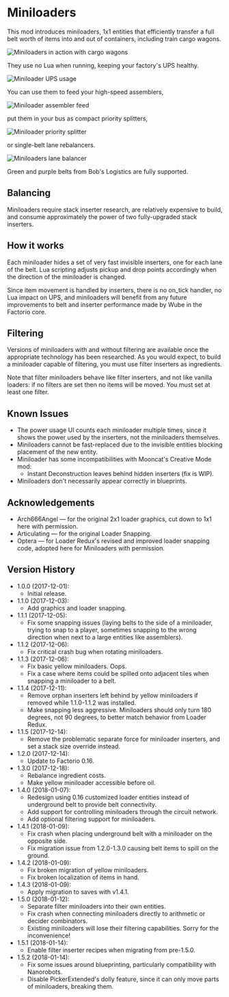 # Miniloaders

This mod introduces miniloaders, 1x1 entities that efficiently transfer a full
belt worth of items into and out of containers, including train cargo wagons.

![Miniloaders in action with cargo wagons](https://github.com/mspielberg/factorio-miniloader/raw/master/cargo_unload.gif)

They use no Lua when running, keeping your factory's UPS healthy.

![Miniloader UPS usage](https://github.com/mspielberg/factorio-miniloader/raw/master/ups_cost.png)

You can use them to feed your high-speed assemblers,

![Miniloader assembler feed](https://github.com/mspielberg/factorio-miniloader/raw/master/assemblerdemo.png)

put them in your bus as compact priority splitters,

![Miniloader priority splitter](https://github.com/mspielberg/factorio-miniloader/raw/master/priority_split.gif)

or single-belt lane rebalancers.

![Miniloaders lane balancer](https://github.com/mspielberg/factorio-miniloader/raw/master/lane_rebalance.png)

Green and purple belts from Bob's Logistics are fully supported.

## Balancing

Miniloaders require stack inserter research, are relatively expensive to build,
and consume approximately the power of two fully-upgraded stack inserters.

## How it works

Each miniloader hides a set of very fast invisible inserters, one for each lane
of the belt.  Lua scripting adjusts pickup and drop points accordingly when the
direction of the miniloader is changed.

Since item movement is handled by inserters, there is no on_tick handler, no Lua
impact on UPS, and miniloaders will benefit from any future improvements to belt
and inserter performance made by Wube in the Factorio core.

## Filtering

Versions of miniloaders with and without filtering are available once the
appropriate technology has been researched.  As you would expect, to build a
miniloader capable of filtering, you must use filter inserters as ingredients.

Note that filter miniloaders behave like filter inserters, and not like vanilla
loaders: if no filters are set then no items will be moved. You must set at
least one filter.

## Known Issues

* The power usage UI counts each miniloader multiple times, since it shows the
  power used by the inserters, not the miniloaders themselves.
* Miniloaders cannot be fast-replaced due to the invisible entities blocking
  placement of the new entity.
* Miniloader has some incompatibilities with Mooncat's Creative Mode mod:
    * Instant Deconstruction leaves behind hidden inserters (fix is WIP).
* Miniloaders don't necessarily appear correctly in blueprints.


## Acknowledgements

* Arch666Angel &mdash; for the original 2x1 loader graphics, cut down to 1x1 here
  with permission.
* Articulating &mdash; for the original Loader Snapping.
* Optera &mdash; for Loader Redux's revised and improved loader snapping code, adopted
  here for Miniloaders with permission.

## Version History

* 1.0.0 (2017-12-01):
    * Initial release.
* 1.1.0 (2017-12-03):
    * Add graphics and loader snapping.
* 1.1.1 (2017-12-05):
    * Fix some snapping issues (laying belts to the side of a miniloader, trying to snap to a player, sometimes snapping to the wrong direction when next to a large entities like assemblers).
* 1.1.2 (2017-12-06):
    * Fix critical crash bug when rotating miniloaders.
* 1.1.3 (2017-12-06):
    * Fix basic yellow miniloaders.  Oops.
    * Fix a case where items could be spilled onto adjacent tiles when snapping a miniloader to a belt.
* 1.1.4 (2017-12-11):
    * Remove orphan inserters left behind by yellow miniloaders if removed while 1.1.0-1.1.2 was installed.
    * Make snapping less aggressive.  Miniloaders should only turn 180 degrees, not 90 degrees, to better match behavior from Loader Redux.
* 1.1.5 (2017-12-14):
    * Remove the problematic separate force for miniloader inserters, and set a stack size override instead.
* 1.2.0 (2017-12-14):
    * Update to Factorio 0.16.
* 1.3.0 (2017-12-18):
    * Rebalance ingredient costs.
    * Make yellow miniloader accessible before oil.
* 1.4.0 (2018-01-07):
    * Redesign using 0.16 customized loader entities instead of underground belt to provide belt connectivity.
    * Add support for controlling miniloaders through the circuit network. 
    * Add optional filtering support for miniloaders.
* 1.4.1 (2018-01-09):
    * Fix crash when placing underground belt with a miniloader on the opposite side.
    * Fix migration issue from 1.2.0-1.3.0 causing belt items to spill on the ground.
* 1.4.2 (2018-01-09):
    * Fix broken migration of yellow miniloaders.
    * Fix broken localization of items in hand.
* 1.4.3 (2018-01-09):
    * Apply migration to saves with v1.4.1.
* 1.5.0 (2018-01-12):
    * Separate filter miniloaders into their own entities.
    * Fix crash when connecting miniloaders directly to arithmetic or decider combinators.
    * Existing miniloaders will lose their filtering capabilities. Sorry for the inconvenience!
* 1.5.1 (2018-01-14):
    * Enable filter inserter recipes when migrating from pre-1.5.0.
* 1.5.2 (2018-01-14):
    * Fix some issues around blueprinting, particularly compatibility with Nanorobots.
    * Disable PickerExtended's dolly feature, since it can only move parts of miniloaders, breaking them.